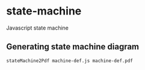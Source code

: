 # state-machine
Javascript state machine

## Generating state machine diagram

`stateMachine2Pdf machine-def.js machine-def.pdf`
